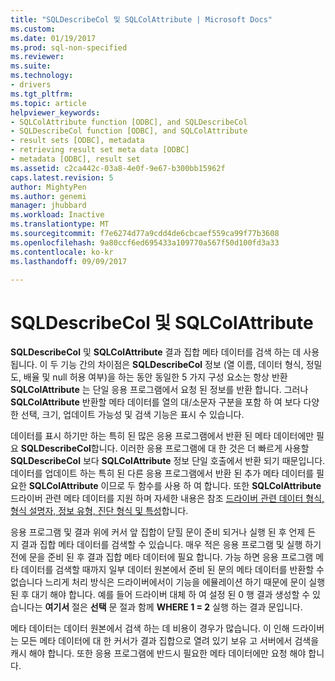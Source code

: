 ```yaml
---
title: "SQLDescribeCol 및 SQLColAttribute | Microsoft Docs"
ms.custom: 
ms.date: 01/19/2017
ms.prod: sql-non-specified
ms.reviewer: 
ms.suite: 
ms.technology:
- drivers
ms.tgt_pltfrm: 
ms.topic: article
helpviewer_keywords:
- SQLColAttribute function [ODBC], and SQLDescribeCol
- SQLDescribeCol function [ODBC], and SQLColAttribute
- result sets [ODBC], metadata
- retrieving result set meta data [ODBC]
- metadata [ODBC], result set
ms.assetid: c2ca442c-03a8-4e0f-9e67-b300bb15962f
caps.latest.revision: 5
author: MightyPen
ms.author: genemi
manager: jhubbard
ms.workload: Inactive
ms.translationtype: MT
ms.sourcegitcommit: f7e6274d77a9cdd4de6cbcaef559ca99f77b3608
ms.openlocfilehash: 9a80ccf6ed695433a109770a567f50d100fd3a33
ms.contentlocale: ko-kr
ms.lasthandoff: 09/09/2017

---
```

# <a name="sqldescribecol-and-sqlcolattribute"></a>SQLDescribeCol 및 SQLColAttribute
**SQLDescribeCol** 및 **SQLColAttribute** 결과 집합 메타 데이터를 검색 하는 데 사용 됩니다. 이 두 기능 간의 차이점은 **SQLDescribeCol** 정보 (열 이름, 데이터 형식, 정밀도, 배율 및 null 허용 여부)을 하는 동안 동일한 5 가지 구성 요소는 항상 반환 **SQLColAttribute** 는 단일 응용 프로그램에서 요청 된 정보를 반환 합니다. 그러나 **SQLColAttribute** 반환할 메타 데이터를 열의 대/소문자 구분을 포함 하 여 보다 다양 한 선택, 크기, 업데이트 가능성 및 검색 기능은 표시 수 있습니다.  
  
 데이터를 표시 하기만 하는 특히 된 많은 응용 프로그램에서 반환 된 메타 데이터에만 필요 **SQLDescribeCol**합니다. 이러한 응용 프로그램에 대 한 것은 더 빠르게 사용할 **SQLDescribeCol** 보다 **SQLColAttribute** 정보 단일 호출에서 반환 되기 때문입니다. 데이터를 업데이트 하는 특히 된 다른 응용 프로그램에서 반환 된 추가 메타 데이터를 필요한 **SQLColAttribute** 이므로 두 함수를 사용 하 여 합니다. 또한 **SQLColAttribute** 드라이버 관련 메타 데이터를 지원 하며 자세한 내용은 참조 [드라이버 관련 데이터 형식, 형식 설명자, 정보 유형, 진단 형식 및 특성](../../../odbc/reference/develop-app/driver-specific-data-types-descriptor-information-diagnostic.md)합니다.  
  
 응용 프로그램 및 결과 위에 커서 앞 집합이 닫힐 문이 준비 되거나 실행 된 후 언제 든 지 결과 집합 메타 데이터를 검색할 수 있습니다. 매우 적은 응용 프로그램 및 실행 하기 전에 문을 준비 된 후 결과 집합 메타 데이터에 필요 합니다. 가능 하면 응용 프로그램 메타 데이터를 검색할 때까지 일부 데이터 원본에서 준비 된 문의 메타 데이터를 반환할 수 없습니다 느리게 처리 방식은 드라이버에서이 기능을 에뮬레이션 하기 때문에 문이 실행 된 후 대기 해야 합니다. 예를 들어 드라이버 대체 하 여 설정 된 0 행 결과 생성할 수 있습니다는 **여기서** 절은 **선택** 문 절과 함께 **WHERE 1 = 2** 실행 하는 결과 문입니다.  
  
 메타 데이터는 데이터 원본에서 검색 하는 데 비용이 경우가 많습니다. 이 인해 드라이버는 모든 메타 데이터에 대 한 커서가 결과 집합으로 열려 있기 보유 고 서버에서 검색을 캐시 해야 합니다. 또한 응용 프로그램에 반드시 필요한 메타 데이터에만 요청 해야 합니다.

